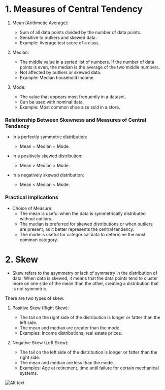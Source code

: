 # 1. Measures of Central Tendency

1. Mean (Arithmetic Average):
    * Sum of all data points divided by the number of data points.
    * Sensitive to outliers and skewed data.
    * Example: Average test score of a class.

2. Median:
    * The middle value in a sorted list of numbers. If the number of data points is even, the median is the average of the two middle numbers.
    * Not affected by outliers or skewed data.
    * Example: Median household income.

3. Mode:
    * The value that appears most frequently in a dataset.
    * Can be used with nominal data.
    * Example: Most common shoe size sold in a store.

### Relationship Between Skewness and Measures of Central Tendency
* In a perfectly symmetric distribution:
    * Mean = Median = Mode.

* In a positively skewed distribution:
    * Mean > Median > Mode.

* In a negatively skewed distribution:
    * Mean < Median < Mode.

### Practical Implications
* Choice of Measure:
    * The mean is useful when the data is symmetrically distributed without outliers.
    * The median is preferred for skewed distributions or when outliers are present, as it better represents the central tendency.
    * The mode is useful for categorical data to determine the most common category.


# 2. Skew
    
* Skew refers to the asymmetry or lack of symmetry in the distribution of data. When data is skewed, it means that the data points tend to cluster more on one side of the mean than the other, creating a distribution that is not symmetric. 

There are two types of skew:

1. Positive Skew (Right Skew):
    * The tail on the right side of the distribution is longer or fatter than the left side.
    * The mean and median are greater than the mode.
    * Examples: Income distributions, real estate prices.

2. Negative Skew (Left Skew):
    * The tail on the left side of the distribution is longer or fatter than the right side.
    * The mean and median are less than the mode.
    * Examples: Age at retirement, time until failure for certain mechanical systems.
  
![Alt text](https://www.researchgate.net/profile/Musab_Al-Ghadi/publication/329514138/figure/fig5/AS:941737409269761@1601539103021/The-diagram-of-a-normal-b-negatively-skewed-and-c-positively-skewed-distributions.png "skew")
